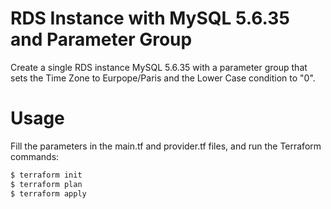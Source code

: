 # RDS Instance with MySQL 5.6.35 and Parameter Group

Create a single RDS instance MySQL 5.6.35 with a parameter group that sets the Time Zone to Eurpope/Paris and the Lower Case condition to "0".

# Usage

Fill the parameters in the main.tf and provider.tf files, and run the Terraform commands:

```bash
$ terraform init
$ terraform plan
$ terraform apply
```
